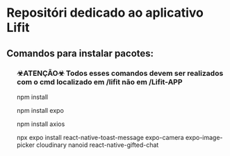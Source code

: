 <h1>Repositóri dedicado ao aplicativo Lifit</h1>
<h2>Comandos para instalar pacotes:</h2>
<ul><h3>☣ATENÇÃO☣ Todos esses comandos devem ser realizados com o cmd localizado em /lifit não em /Lifit-APP</h3></ul>
<ul>npm install</ul>
<ul>npm install expo </ul>
<ul>npm install axios</ul>
<ul>npx expo install react-native-toast-message expo-camera expo-image-picker cloudinary nanoid react-native-gifted-chat</ul>
